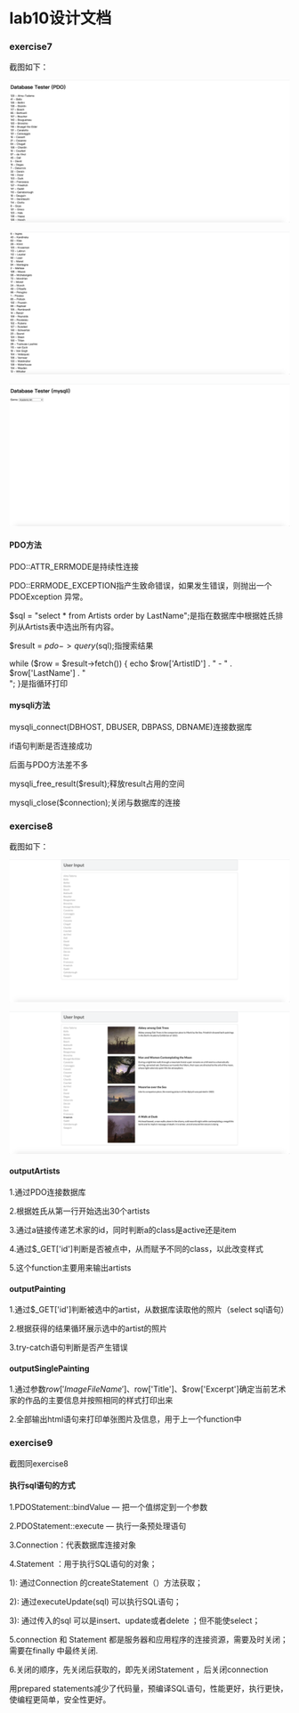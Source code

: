 # lab10设计文档

### exercise7

截图如下：

![sample](screenshots/exe7_pdo_1.png)

![sample](screenshots/exe7_pdo_2.png)

![sample](screenshots/exe7_mysqli.png)

#### PDO方法

PDO::ATTR_ERRMODE是持续性连接

PDO::ERRMODE_EXCEPTION指产生致命错误，如果发生错误，则抛出一个 PDOException 异常。

 $sql = "select * from Artists order by LastName";是指在数据库中根据姓氏排列从Artists表中选出所有内容。
 
 $result = $pdo->query($sql);指搜索结果
 
 while ($row = $result->fetch()) {
         echo $row['ArtistID'] . " - " . $row['LastName'] . "<br/>";
 }是指循环打印
 
#### mysqli方法

mysqli_connect(DBHOST, DBUSER, DBPASS, DBNAME)连接数据库

if语句判断是否连接成功

后面与PDO方法差不多

 mysqli_free_result($result);释放result占用的空间
 
 mysqli_close($connection);关闭与数据库的连接


### exercise8

截图如下：

![sample](screenshots/exe8_1.png)

![sample](screenshots/exe8_2.png)


#### outputArtists
1.通过PDO连接数据库

2.根据姓氏从第一行开始选出30个artists

3.通过a链接传递艺术家的id，同时判断a的class是active还是item

4.通过$_GET['id']判断是否被点中，从而赋予不同的class，以此改变样式

5.这个function主要用来输出artists


#### outputPainting

1.通过$_GET['id']判断被选中的artist，从数据库读取他的照片（select sql语句）

2.根据获得的结果循环展示选中的artist的照片

3.try-catch语句判断是否产生错误


#### outputSinglePainting

1.通过参数$row['ImageFileName']、$row['Title']、$row['Excerpt']确定当前艺术家的作品的主要信息并按照相同的样式打印出来

2.全部输出html语句来打印单张图片及信息，用于上一个function中


### exercise9

截图同exercise8

#### 执行sql语句的方式

1.PDOStatement::bindValue — 把一个值绑定到一个参数

2.PDOStatement::execute — 执行一条预处理语句

3.Connection：代表数据库连接对象

4.Statement ：用于执行SQL语句的对象；

1): 通过Connection 的createStatement（）方法获取；

2): 通过executeUpdate(sql) 可以执行SQL语句；

3): 通过传入的sql 可以是insert、update或者delete ；但不能使select；

5.connection 和 Statement 都是服务器和应用程序的连接资源，需要及时关闭；需要在finally 中最终关闭.

6.关闭的顺序，先关闭后获取的，即先关闭Statement ，后关闭connection

用prepared statements减少了代码量，预编译SQL语句，性能更好，执行更快，使编程更简单，安全性更好。



